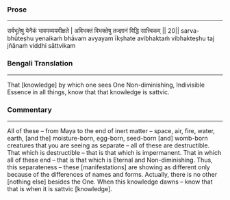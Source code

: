 ### Prose 
 --- 
सर्वभूतेषु येनैकं भावमव्ययमीक्षते |
अविभक्तं विभक्तेषु तज्ज्ञानं विद्धि सात्त्विकम् || 20||
sarva-bhūteṣhu yenaikaṁ bhāvam avyayam īkṣhate
avibhaktaṁ vibhakteṣhu taj jñānaṁ viddhi sāttvikam

### Bengali Translation 
 --- 
That [knowledge] by which one sees One Non-diminishing, Indivisible Essence in all things, know that that knowledge is sattvic.

### Commentary 
 --- 
All of these – from Maya to the end of inert matter – space, air, fire, water, earth, [and the] moisture-born, egg-born, seed-born [and] womb-born creatures that you are seeing as separate – all of these are destructible. That which is destructible – that is that which is impermanent. That in which all of these end – that is that which is Eternal and Non-diminishing. Thus, this separateness – these [manifestations] are showing as different only because of the differences of names and forms. Actually, there is no other [nothing else] besides the One. When this knowledge dawns – know that that is when it is sattvic [knowledge].